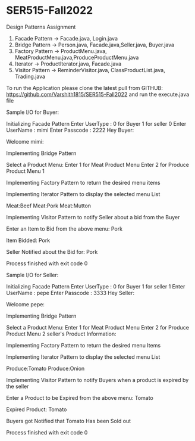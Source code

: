 # SER515-Fall2022
Design Patterns Assignment

1. Facade Pattern -> Facade.java, Login.java
2. Bridge Pattern -> Person.java, Facade.java,Seller.java, Buyer.java
3. Factory Pattern -> ProductMenu.java, MeatProductMenu.java,ProduceProductMenu.java
4. Iterator -> ProductIterator.java, Facade.java
5. Visitor Pattern -> ReminderVisitor.java, ClassProductList.java, Trading.java

To run the Application please clone the latest pull from GITHUB: https://github.com/Varshith1815/SER515-Fall2022
and run the execute.java file

Sample I/O for Buyer:

Initializing Facade Pattern
Enter UserType : 
0 for Buyer 
1 for seller
0
Enter UserName : 
mimi
Enter Passcode : 
2222
Hey Buyer: 

Welcome mimi:

Implementing Bridge Pattern 

Select a Product Menu: 
 Enter 1 for Meat Product Menu 
 Enter 2 for Produce Product Menu
1

Implementing Factory Pattern to return the desired menu items

Implementing Iterator Pattern to display the selected menu List 

Meat:Beef
Meat:Pork
Meat:Mutton

Implementing Visitor Pattern to notify Seller about a bid from the Buyer

Enter an Item to Bid from the above menu:
Pork

Item Bidded: Pork

Seller Notified about the Bid for: Pork

Process finished with exit code 0


Sample I/O for Seller:

Initializing Facade Pattern
Enter UserType : 
0 for Buyer 
1 for seller
1
Enter UserName : 
pepe
Enter Passcode : 
3333
Hey Seller: 

Welcome pepe:

Implementing Bridge Pattern 

Select a Product Menu: 
 Enter 1 for Meat Product Menu 
 Enter 2 for Produce Product Menu
2
seller's Product Information: 


Implementing Factory Pattern to return the desired menu Items

Implementing Iterator Pattern to display the selected menu List 

Produce:Tomato
Produce:Onion

Implementing Visitor Pattern to notify Buyers when a product is expired by the seller

Enter a Product to be Expired from the above menu:
Tomato

Expired Product: Tomato

Buyers got Notified that Tomato Has been Sold out

Process finished with exit code 0

